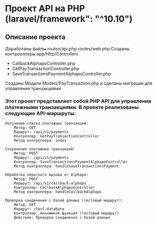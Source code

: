 # Проект API на PHP  (laravel/framework": "^10.10")
## Описание проекта
Доработаны файлы 
routes/api.php
routes/web.php
Созданы контрооллеры app/Http/Controllers
- CallbackAlphapoController.php
- GetPayTransactionController.php
- SaveTransactionsPaymentAlphapoController.php

Созданы Модели Models/PayTransaction.php и сделаны миграции для управления транзакциями

### Этот проект представляет собой PHP API для управления платежными транзакциями. В проекте реализованы следующие API-маршруты:

    Получение списка платежных транзакций:
        Метод: GET
        Маршрут: /api/v1/payments
        Контроллер: GetPayTransactionController
        Метод контроллера: index

    Сохранение платежных транзакций:
        Метод: POST
        Маршрут: /api/v1/payments
        Контроллер: SaveTransactionsPaymentAlphapoController
        Метод контроллера: handleSaveTransactionsPayment

    Обработка обратного вызова от Alphapo:
        Метод: POST
        Маршрут: /api/v1/callback-alphapo
        Контроллер: CallbackAlphapoController
        Метод контроллера: handleCallbackAlphapo

    Проверка соединения с базой данных (тестовый маршрут):
        Метод: GET
        Маршрут: /test-database
        Контроллер: Анонимная функция (тестовый маршрут)
        Действие: Проверка соединения с базой данных
